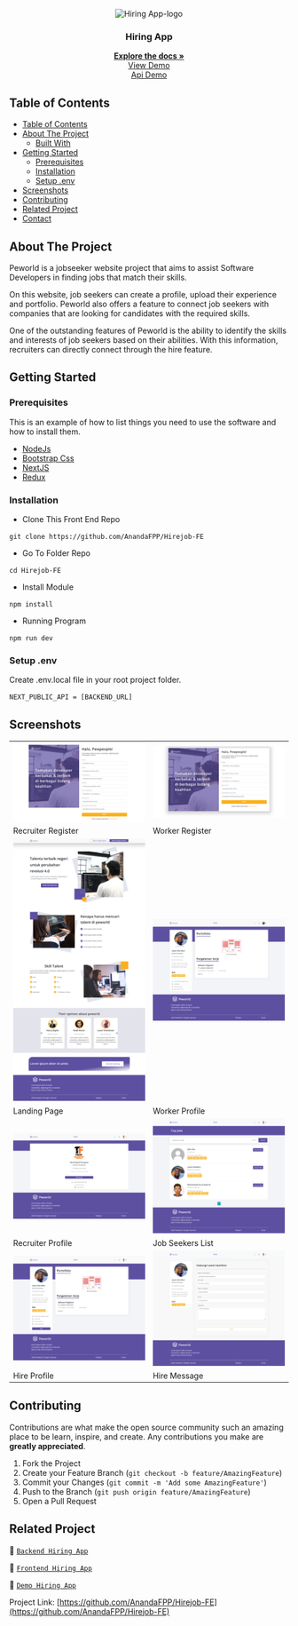 <p align="center">
<div align="center">
  <img height="150" src="https://cdn.discordapp.com/attachments/1118733891738554480/1147830303457550416/Screenshot_120-removebg-preview.png" alt="Hiring App-logo" border="0"/>
</div>
  <h3 align="center">Hiring App</h3>
  <p align="center">
    <a href="https://github.com/AnandaFPP/Hirejob-FE"><strong>Explore the docs »</strong></a>
    <br />
    <a href="https://hirejob-fe-theta.vercel.app/">View Demo</a>
    <br />
    <a href="https://hirejob-be-ashy.vercel.app/">Api Demo</a>
  </p>
</p>

<!-- TABLE OF CONTENTS -->

## Table of Contents

- [Table of Contents](#table-of-contents)
- [About The Project](#about-the-project)
  - [Built With](#built-with)
- [Getting Started](#getting-started)
  - [Prerequisites](#prerequisites)
  - [Installation](#installation)
  - [Setup .env](#setup-env)
- [Screenshots](#screenshots)
- [Contributing](#contributing)
- [Related Project](#related-project)
- [Contact](#contact)

<!-- ABOUT THE PROJECT -->

## About The Project

Peworld is a jobseeker website project that aims to assist Software Developers in finding jobs that match their skills.

On this website, job seekers can create a profile, upload their experience and portfolio. Peworld also offers a feature to connect job seekers with companies that are looking for candidates with the required skills.

One of the outstanding features of Peworld is the ability to identify the skills and interests of job seekers based on their abilities. With this information, recruiters can directly connect through the hire feature.

<!-- GETTING STARTED -->

## Getting Started

### Prerequisites

This is an example of how to list things you need to use the software and how to install them.

- [NodeJs](https://nodejs.org/en/download/)
- [Bootstrap Css](https://getbootstrap.com/)
- [NextJS](https://nextjs.org/)
- [Redux](https://redux.js.org/)

### Installation

- Clone This Front End Repo

```
git clone https://github.com/AnandaFPP/Hirejob-FE
```

- Go To Folder Repo

```
cd Hirejob-FE
```

- Install Module

```
npm install
```

- Running Program

```
npm run dev
```

### Setup .env

Create .env.local file in your root project folder.

```
NEXT_PUBLIC_API = [BACKEND_URL]
```

<!-- ROADMAP -->

## Screenshots

<table>
 <tr>
    <td><img width="350px" src="/styles/assets/docs/recruiterregister.png"  border="0" border="0" alt="1" /></td>
    <td> <img width="350px" src="/styles/assets/docs/workerregister.png" \ border="0"  border="0"  border="0"  alt="2" /></td>
  </tr>
   <tr>
    <td>Recruiter Register</td>
    <td>Worker Register</td>
  </tr>
  
  <tr>
    <td><img width="350px" src="/styles/assets/docs/landingpage.png"  border="0" border="0" alt="1" /></td>
    <td> <img width="350px" src="/styles/assets/docs/workerprofile.png" \ border="0"  border="0"  border="0"  alt="2" /></td>
  </tr>
   <tr>
    <td>Landing Page</td>
    <td>Worker Profile</td>
  </tr>

   <tr>
    <td><img width="350px" src="/styles/assets/docs/recruiterprofilepage.png"  border="0" border="0" alt="1" /></td>
    <td><img width="350px" src="/styles/assets/docs/homepage.png"  border="0" border="0" alt="1" /></td>
  </tr>
   <tr>
    <td>Recruiter Profile</td>
    <td>Job Seekers List</td>
  </tr>

  <tr>
    <td><img width="350px" src="/styles/assets/docs/workerdetail.png"  border="0" border="0" alt="1" /></td>
    <td><img width="350px" src="/styles/assets/docs/hiringpage.png"  border="0" border="0" alt="1" /></td>
  </tr>
   <tr>
    <td>Hire Profile</td>
    <td>Hire Message</td>
  </tr>

</table>
<!-- CONTRIBUTING -->

## Contributing

Contributions are what make the open source community such an amazing place to be learn, inspire, and create. Any contributions you make are **greatly appreciated**.

1. Fork the Project
2. Create your Feature Branch (`git checkout -b feature/AmazingFeature`)
3. Commit your Changes (`git commit -m 'Add some AmazingFeature'`)
4. Push to the Branch (`git push origin feature/AmazingFeature`)
5. Open a Pull Request

## Related Project

:rocket: [`Backend Hiring App`](https://github.com/AnandaFPP/Hirejob-BE)

:rocket: [`Frontend Hiring App`](https://github.com/AnandaFPP/Hirejob-FE)

:rocket: [`Demo Hiring App`](https://hirejob-fe-theta.vercel.app/)

Project Link: [https://github.com/AnandaFPP/Hirejob-FE](https://github.com/AnandaFPP/Hirejob-FE)